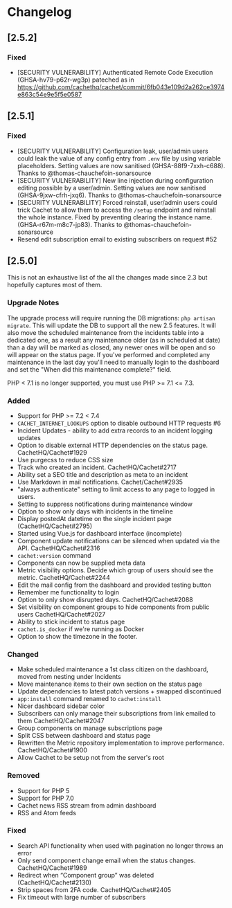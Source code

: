 # Changelog

## [2.5.2]

### Fixed

- [SECURITY VULNERABILITY] Authenticated Remote Code Execution (GHSA-hv79-p62r-wg3p) pateched as in https://github.com/cachethq/cachet/commit/6fb043e109d2a262ce3974e863c54e9e5f5e0587 

## [2.5.1]

### Fixed

- [SECURITY VULNERABILITY] Configuration leak, user/admin users could leak the value of any config entry
  from `.env` file by using variable placeholders. Setting values are now
  sanitised (GHSA-88f9-7xxh-c688). Thanks to @thomas-chauchefoin-sonarsource
- [SECURITY VULNERABILITY] New line injection during configuration editing
  possible by a user/admin. Setting values are now sanitised
  (GHSA-9jxw-cfrh-jxq6). Thanks to @thomas-chauchefoin-sonarsource
- [SECURITY VULNERABILITY] Forced reinstall, user/admin users could trick Cachet
  to allow them to access the `/setup` endpoint and reinstall the whole
  instance. Fixed by preventing clearing the instance name. (GHSA-r67m-m8c7-jp83).
  Thanks to @thomas-chauchefoin-sonarsource
- Resend edit subscription email to existing subscribers on request #52

## [2.5.0]

This is not an exhaustive list of the all the changes made since 2.3 but
hopefully captures most of them.

### Upgrade Notes

The upgrade process will require running the DB migrations: `php artisan
migrate`. This will update the DB to support all the new 2.5 features. It will
also move the scheduled maintenance from the incidents table into a dedicated
one, as a result any maintenance older (as in scheduled at date) than a day will
be marked as closed, any newer ones will be open and so will appear on the
status page. If you've performed and completed any maintenance in the last day
you'll need to manually login to the dashboard and set the "When did this
maintenance complete?" field.

PHP < 7.1 is no longer supported, you must use PHP >= 7.1 <= 7.3.

### Added
- Support for PHP >= 7.2 < 7.4
- `CACHET_INTERNET_LOOKUPS` option to disable outbound HTTP requests #6
- Incident Updates - ability to add extra records to an incident logging updates
- Option to disable external HTTP dependencies on the status page. CachetHQ/Cachet#1929
- Use purgecss to reduce CSS size
- Track who created an incident. CachetHQ/Cachet#2717
- Ability set a SEO title and description as meta to an incident
- Use Markdown in mail notifications. Cachet/Cachet#2935
- "always authenticate" setting to limit access to any page to logged in users.
- Setting to suppress notifications during maintenance window
- Option to show only days with incidents in the timeline
- Display postedAt datetime on the single incident page (CachetHQ/Cachet#2795)
- Started using Vue.js for dashboard interface (incomplete)
- Component update notifications can be silenced when updated via the API. CachetHQ/Cachet#2316
- `cachet:version` command
- Components can now be supplied meta data
- Metric visibility options. Decide which group of users should see the metric. CachetHQ/Cachet#2244
- Edit the mail config from the dashboard and provided testing button
- Remember me functionality to login
- Option to only show disrupted days. CachetHQ/Cachet#2088
- Set visibility on component groups to hide components from public users CachetHQ/Cachet#2027
- Ability to stick incident to status page
- `cachet.is_docker` if we're running as Docker
- Option to show the timezone in the footer.

### Changed
- Make scheduled maintenance a 1st class citizen on the dashboard, moved from
  nesting under Incidents
- Move maintenance items to their own section on the status page
- Update dependencies to latest patch versions + swapped discontinued
- `app:install` command renamed to `cachet:install`
- Nicer dashboard sidebar color
- Subscribers can only manage their subscriptions from link emailed to them CachetHQ/Cachet#2047
- Group components on manage subscriptions page
- Split CSS between dashboard and status page
- Rewritten the Metric repository implementation to improve performance. CachetHQ/Cachet#1900
- Allow Cachet to be setup not from the server's root

### Removed
- Support for PHP 5
- Support for PHP 7.0
- Cachet news RSS stream from admin dashboard
- RSS and Atom feeds

### Fixed
- Search API functionality when used with pagination no longer throws an error
- Only send component change email when the status changes. CachetHQ/Cachet#1989
- Redirect when “Component group” was deleted (CachetHQ/Cachet#2130)
- Strip spaces from 2FA code. CachetHQ/Cachet#2405
- Fix timeout with large number of subscribers
